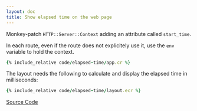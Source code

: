```yaml
---
layout: doc
title: Show elapsed time on the web page
---
```


Monkey-patch `HTTP::Server::Context` adding an attribute called `start_time`.

In each route, even if the route does not explicitely use it, use the `env` variable to hold the context.

```ruby
{% include_relative code/elapsed-time/app.cr %}
```

The layout needs the following to calculate and display the elapsed time in milliseconds:

```ruby
{% include_relative code/elapsed-time/layout.ecr %}
```

[Source Code](https://github.com/kemalcr/kemalcr.com/tree/master/_cookbook/code/elapsed-time)
